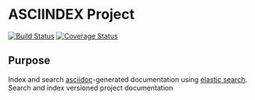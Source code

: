 # ASCIINDEX Project

[![Build Status](https://travis-ci.org/sirvaulterscoff/asciindex.svg?branch=master)](https://travis-ci.org/sirvaulterscoff/asciindex)
[![Coverage Status](https://coveralls.io/repos/github/sirvaulterscoff/asciindex/badge.svg?branch=master)](https://coveralls.io/github/sirvaulterscoff/asciindex?branch=master)
## Purpose

Index and search [asciidoc][1]-generated documentation using [elastic search][2].
Search and index versioned project documentation 




[1]: http://www.methods.co.nz/asciidoc/
[2]: http://elastic.co
